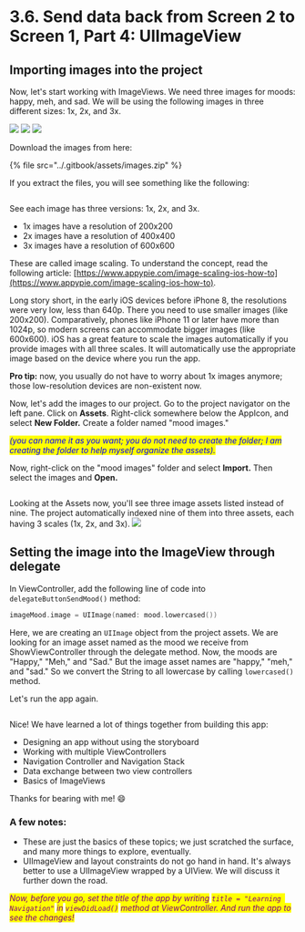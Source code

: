 # 3.6. Send data back from Screen 2 to Screen 1, Part 4: UIImageView

## Importing images into the project

Now, let's start working with ImageViews. We need three images for moods: happy, meh, and sad. We will be using the following images in three different sizes: 1x, 2x, and 3x.

![](../.gitbook/assets/happy.png) ![](<../.gitbook/assets/meh (1).png>) ![](../.gitbook/assets/sad.png)

Download the images from here:

{% file src="../.gitbook/assets/images.zip" %}

If you extract the files, you will see something like the following:

<figure><img src="../.gitbook/assets/Screenshot 2023-05-11 at 9.26.55 PM (2).png" alt=""><figcaption></figcaption></figure>

See each image has three versions: 1x, 2x, and 3x.

* 1x images have a resolution of 200x200
* 2x images have a resolution of 400x400
* 3x images have a resolution of 600x600

These are called image scaling. To understand the concept, read the following article: [https://www.appypie.com/image-scaling-ios-how-to](https://www.appypie.com/image-scaling-ios-how-to).

Long story short, in the early iOS devices before iPhone 8, the resolutions were very low, less than 640p. There you need to use smaller images (like 200x200). Comparatively, phones like iPhone 11 or later have more than 1024p, so modern screens can accommodate bigger images (like 600x600). iOS has a great feature to scale the images automatically if you provide images with all three scales. It will automatically use the appropriate image based on the device where you run the app.

**Pro tip:** now, you usually do not have to worry about 1x images anymore; those low-resolution devices are non-existent now.

Now, let's add the images to our project. Go to the project navigator on the left pane. Click on **Assets**. Right-click somewhere below the AppIcon, and select **New Folder.** Create a folder named "mood images."

_<mark style="color:blue;">(you can name it as you want; you do not need to create the folder; I am creating the folder to help myself organize the assets).</mark>_

Now, right-click on the "mood images" folder and select **Import.** Then select the images and **Open.**

<figure><img src="../.gitbook/assets/thirteen (1).gif" alt=""><figcaption></figcaption></figure>

Looking at the Assets now, you'll see three image assets listed instead of nine. The project automatically indexed nine of them into three assets, each having 3 scales (1x, 2x, and 3x). ![](<../.gitbook/assets/Screenshot 2023-05-11 at 10.11.02 PM.png>)

## Setting the image into the ImageView through delegate

In ViewController, add the following line of code into `delegateButtonSendMood()` method:

```swift
imageMood.image = UIImage(named: mood.lowercased())
```

Here, we are creating an `UIImage` object from the project assets. We are looking for an image asset named as the mood we receive from ShowViewController through the delegate method. Now, the moods are "Happy," "Meh," and "Sad." But the image asset names are "happy," "meh," and "sad." So we convert the String to all lowercase by calling `lowercased()` method.

Let's run the app again.

<figure><img src="../.gitbook/assets/fourteen.gif" alt=""><figcaption></figcaption></figure>

Nice! We have learned a lot of things together from building this app:

* Designing an app without using the storyboard
* Working with multiple ViewControllers
* Navigation Controller and Navigation Stack
* Data exchange between two view controllers
* Basics of ImageViews

Thanks for bearing with me! :smile:

### A few notes:

* These are just the basics of these topics; we just scratched the surface, and many more things to explore, eventually.
* UIImageView and layout constraints do not go hand in hand. It's always better to use a UIImageView wrapped by a UIView. We will discuss it further down the road.

_<mark style="color:purple;">Now, before you go, set the title of the app by writing</mark>_ _<mark style="color:purple;">`title = "Learning Navigation"`</mark>_ _<mark style="color:purple;">in</mark>_ _<mark style="color:purple;">`viewDidLoad()`</mark>_ _<mark style="color:purple;">method at ViewController. And run the app to see the changes!</mark>_
